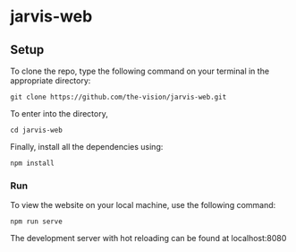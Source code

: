 # jarvis-web

## Setup

To clone the repo, type the following command on your terminal in the appropriate directory:
```
git clone https://github.com/the-vision/jarvis-web.git
```
To enter into the directory,
```
cd jarvis-web
```
Finally, install all the dependencies using:
```
npm install
```

### Run
To view the website on your local machine, use the following command:
```
npm run serve
```
The development server with hot reloading can be found at localhost:8080

